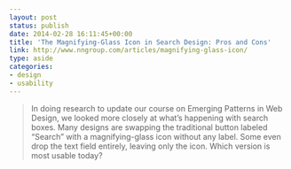 ```yaml
---
layout: post
status: publish
date: 2014-02-28 16:11:45+00:00
title: 'The Magnifying-Glass Icon in Search Design: Pros and Cons'
link: http://www.nngroup.com/articles/magnifying-glass-icon/
type: aside
categories:
- design
- usability
---
```


> 
  
> 
> In doing research to update our course on Emerging Patterns in Web Design, we looked more closely at what’s happening with search boxes. Many designs are swapping the traditional button labeled “Search” with a magnifying-glass icon without any label. Some even drop the text field entirely, leaving only the icon. Which version is most usable today?
> 
> 





